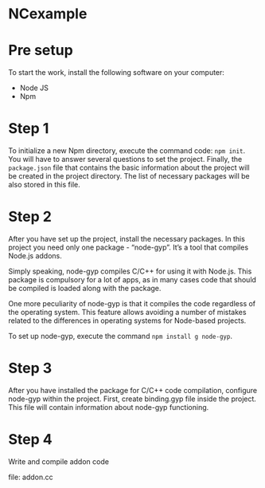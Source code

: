 # NCexample

# Pre setup
To start the work, install the following software on your computer:

* Node JS
* Npm

# Step 1
To initialize a new Npm directory, execute the command code: `npm init`. You will have to answer several questions to set the project. Finally, the `package.json` file that contains the basic information about the project will be created in the project directory. The list of necessary packages will be also stored in this file.

# Step 2
After you have set up the project, install the necessary packages. In this project you need only one package - “node-gyp”. It’s a tool that compiles Node.js addons.

Simply speaking, node-gyp compiles C/C++ for using it with Node.js. This package is compulsory for a lot of apps, as in many cases code that should be compiled is loaded along with the package.

One more peculiarity of node-gyp is that it compiles the code regardless of the operating system. This feature allows avoiding a number of mistakes related to the differences in operating systems for Node-based projects.

To set up node-gyp, execute the command `npm install g node-gyp`.

# Step 3
After you have installed the package for C/C++ code compilation, configure node-gyp within the project. First, create binding.gyp file inside the project. This file will contain information about node-gyp functioning.

# Step 4
Write and compile addon code

file: addon.cc

